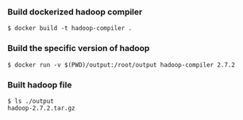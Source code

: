 ### Build dockerized hadoop compiler
```
$ docker build -t hadoop-compiler .
```

### Build the specific version of hadoop
```
$ docker run -v $(PWD)/output:/root/output hadoop-compiler 2.7.2
```

### Built hadoop file
```
$ ls ./output
hadoop-2.7.2.tar.gz
```
